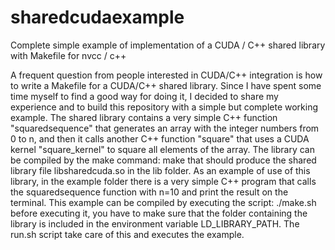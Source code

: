 # sharedcudaexample
Complete simple example of implementation of a CUDA / C++ shared library with Makefile for nvcc / c++

A frequent question from people interested in CUDA/C++ integration is how to write a Makefile for a CUDA/C++ shared library. Since I have spent some time myself to find a good way for doing it, I decided to share my experience and to build this repository with a simple but complete working example. The shared library contains a very simple C++ function "squaredsequence" that generates an array with the integer numbers from 0 to n, and then it calls another C++ function "square" that uses a CUDA kernel "square_kernel" to square all elements of the array. The library can be compiled by the make command:
make
that should produce the shared library file libsharedcuda.so in the lib folder.
As an example of use of this library, in the example folder there is a very simple C++ program that calls the squaredsequence function with n=10 and print the result on the terminal.
This example can be compiled by executing the script:
./make.sh
before executing it, you have to make sure that the folder containing the library is included in the environment variable LD_LIBRARY_PATH. The run.sh script take care of this and executes the example.
